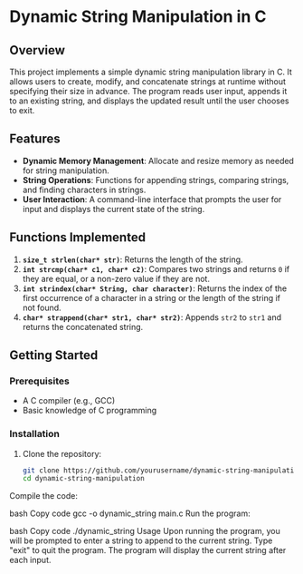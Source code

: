 # Dynamic String Manipulation in C

## Overview
This project implements a simple dynamic string manipulation library in C. It allows users to create, modify, and concatenate strings at runtime without specifying their size in advance. The program reads user input, appends it to an existing string, and displays the updated result until the user chooses to exit.

## Features
- **Dynamic Memory Management**: Allocate and resize memory as needed for string manipulation.
- **String Operations**: Functions for appending strings, comparing strings, and finding characters in strings.
- **User Interaction**: A command-line interface that prompts the user for input and displays the current state of the string.

## Functions Implemented
1. **`size_t strlen(char* str)`**: Returns the length of the string.
2. **`int strcmp(char* c1, char* c2)`**: Compares two strings and returns `0` if they are equal, or a non-zero value if they are not.
3. **`int strindex(char* String, char character)`**: Returns the index of the first occurrence of a character in a string or the length of the string if not found.
4. **`char* strappend(char* str1, char* str2)`**: Appends `str2` to `str1` and returns the concatenated string.

## Getting Started

### Prerequisites
- A C compiler (e.g., GCC)
- Basic knowledge of C programming

### Installation
1. Clone the repository:
   ```bash
   git clone https://github.com/yourusername/dynamic-string-manipulation.git
   cd dynamic-string-manipulation
Compile the code:

bash
Copy code
gcc -o dynamic_string main.c
Run the program:

bash
Copy code
./dynamic_string
Usage
Upon running the program, you will be prompted to enter a string to append to the current string.
Type "exit" to quit the program.
The program will display the current string after each input.
